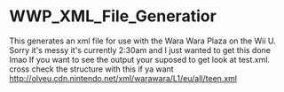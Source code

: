 # WWP_XML_File_Generatior
This generates an xml file for use with the Wara Wara Plaza on the Wii U. Sorry it's messy it's currently 2:30am and I just wanted to get this done lmao
If you want to see the output your suposed to get look at test.xml. cross check the structure with this if ya want http://olveu.cdn.nintendo.net/xml/warawara/L1/eu/all/teen.xml
